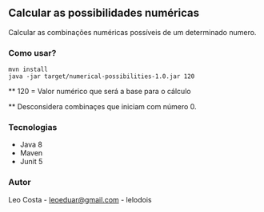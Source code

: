 ## Calcular as possibilidades numéricas

Calcular as combinações numéricas possíveis de um determinado numero.

### Como usar?
```
mvn install
java -jar target/numerical-possibilities-1.0.jar 120
```

** 120 = Valor numérico que será a base para o cálculo

** Desconsidera combinaçes que iniciam com número 0.

### Tecnologias
- Java 8
- Maven
- Junit 5

### Autor
Leo Costa - leoeduar@gmail.com - lelodois
